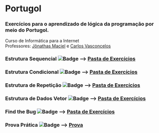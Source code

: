 # Portugol

### Exercícios para o aprendizado de lógica da programação por meio do Portugol.

Curso de Informática para a Internet <br>
Professores: <a href ="https://github.com/Jonathasmaciel">Jônathas Maciel</a> e <a href ="https://github.com/carloswvas">Carlos Vasconcelos</a>

### Estrutura Sequencial ![Badge](https://img.shields.io/static/v1?label=Exercicios&message=23&color=blue&style=?flat-square) --> <a href="https://github.com/carlos-vini/Portugol/tree/main/Estrutura%20Sequencial">Pasta de Exercícios</a>

### Estrutura Condicional ![Badge](https://img.shields.io/static/v1?label=Exercicios&message=20&color=yellow&style=?flat-square) --> <a href="https://github.com/carlos-vini/Portugol/tree/main/Estrutura%20Condicional">Pasta de Exercícios</a>

### Estrutura de Repetição ![Badge](https://img.shields.io/static/v1?label=Exercicios&message=19&color=success&style=?flat-square) --> <a href="https://github.com/carlos-vini/Portugol/tree/main/Estrutura%20de%20Repetição">Pasta de Exercícios</a>

### Estrutura de Dados Vetor ![Badge](https://img.shields.io/static/v1?label=Exercicios&message=13&color=purple&style=?flat-square) --> <a href="https://github.com/carlos-vini/Portugol/tree/main/Estrutura%20de%20Dados%20Vetor">Pasta de Exercícios</a>

### Find the Bug ![Badge](https://img.shields.io/static/v1?label=Exercicios&message=18&color=red&style=?flat-square) --> <a href="https://github.com/carlos-vini/Portugol/tree/main/Find%20the%20Bug">Pasta de Exercícios</a>

### Prova Prática ![Badge](https://img.shields.io/static/v1?label=Exercicios&message=1&color=brown&style=?flat-square) --> <a href="">Prova</a>

